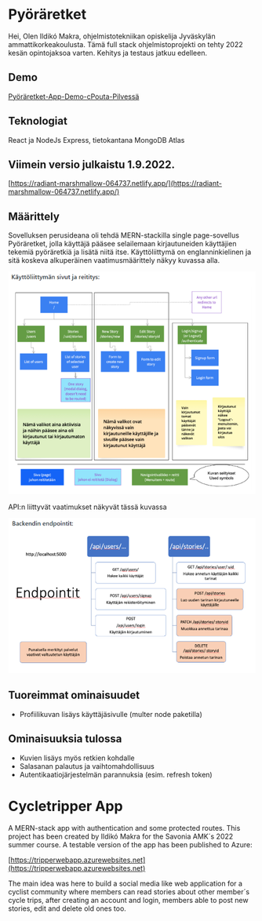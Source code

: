 # Pyöräretket

Hei,
Olen Ildikó Makra, ohjelmistotekniikan opiskelija Jyväskylän ammattikorkeakoulusta. Tämä full stack ohjelmistoprojekti on tehty 2022 kesän opintojaksoa varten. Kehitys ja testaus jatkuu edelleen. 

## Demo

[Pyöräretket-App-Demo-cPouta-Pilvessä](http://86.50.228.217/)

## Teknologiat

 React ja NodeJs Express, tietokantana MongoDB Atlas
 
 ## Viimein versio julkaistu 1.9.2022.

   [https://radiant-marshmallow-064737.netlify.app/](https://radiant-marshmallow-064737.netlify.app/)
 
 ## Määrittely
 
Sovelluksen perusideana oli tehdä MERN-stackilla single page-sovellus Pyöräretket, jolla käyttäjä pääsee selailemaan kirjautuneiden käyttäjien tekemiä pyöräretkiä ja lisätä niitä itse. Käyttöliittymä on englanninkielinen ja sitä koskeva alkuperäinen vaatimusmäärittely näkyy kuvassa alla.

![tripperUI.png](https://github.com/IldikoMakra/tripperApp/blob/cab5b8d2ae8ecafc1699e5deda14af92a02519da/tripperUI.png)


API:n liittyvät vaatimukset näkyvät tässä kuvassa

![tripper-api.png](https://github.com/IldikoMakra/tripperApp/blob/a2199ca0ea026f77345d92d1b62b39385c3e4543/tripper-api.png) 


## Tuoreimmat ominaisuudet

* Profiilikuvan lisäys käyttäjäsivulle (multer node paketilla)

## Ominaisuuksia tulossa

* Kuvien lisäys myös retkien kohdalle
* Salasanan palautus ja vaihtomahdollisuus
* Autentikaatiojärjestelmän parannuksia (esim. refresh token)


# Cycletripper App

A MERN-stack app with authentication and some protected routes. This project has been created by Ildikó Makra for the Savonia AMK´s 2022 summer course. A testable version of the app has been published to Azure: 

  [https://tripperwebapp.azurewebsites.net](https://tripperwebapp.azurewebsites.net)

The main idea was here to build a social media like web application for a cyclist community where members can read stories about other member´s cycle trips, after creating an account and login, members able to post new stories, edit and delete old ones too.
